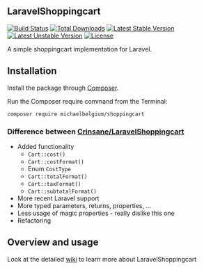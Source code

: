 ## LaravelShoppingcart
[![Build Status](https://travis-ci.com/MichaelBelgium/LaravelShoppingcart.svg?branch=master)](https://travis-ci.com/MichaelBelgium/LaravelShoppingcart)
[![Total Downloads](https://poser.pugx.org/michaelbelgium/shoppingcart/downloads.png)](https://packagist.org/packages/michaelbelgium/shoppingcart)
[![Latest Stable Version](https://poser.pugx.org/michaelbelgium/shoppingcart/v/stable)](https://packagist.org/packages/michaelbelgium/shoppingcart)
[![Latest Unstable Version](https://poser.pugx.org/michaelbelgium/shoppingcart/v/unstable)](https://packagist.org/packages/michaelbelgium/shoppingcart)
[![License](https://poser.pugx.org/michaelbelgium/shoppingcart/license)](https://packagist.org/packages/michaelbelgium/shoppingcart)

A simple shoppingcart implementation for Laravel.

## Installation

Install the package through [Composer](http://getcomposer.org/). 

Run the Composer require command from the Terminal:

    composer require michaelbelgium/shoppingcart

### Difference between [Crinsane/LaravelShoppingcart](https://github.com/Crinsane/LaravelShoppingcart)

* Added functionality
    * `Cart::cost()`
    * `Cart::costFormat()`
    * Enum `CostType`
    * `Cart::totalFormat()`
    * `Cart::taxFormat()`
    * `Cart::subtotalFormat()`
* More recent Laravel support
* More typed parameters, returns, properties, ...
* Less usage of magic properties - really dislike this one
* Refactoring


## Overview and usage

Look at the detailed [wiki](https://github.com/MichaelBelgium/LaravelShoppingcart/wiki) to learn more about LaravelShoppingcart